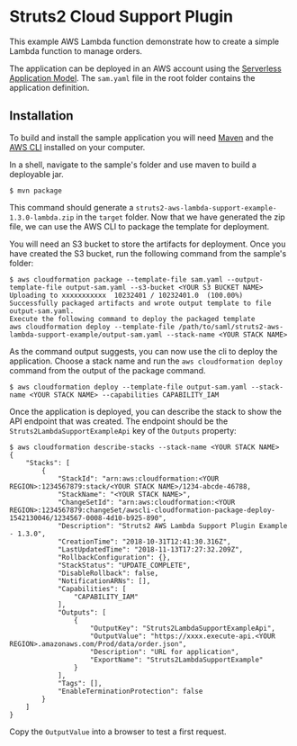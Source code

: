 # Struts2 Cloud Support Plugin

This example AWS Lambda function demonstrate how to create a simple Lambda function to manage orders.

The application can be deployed in an AWS account using the [Serverless Application Model](https://github.com/awslabs/serverless-application-model). 
The `sam.yaml` file in the root folder contains the application definition.

## Installation
To build and install the sample application you will need [Maven](https://maven.apache.org/) and the [AWS CLI](https://aws.amazon.com/cli/) installed on your computer.

In a shell, navigate to the sample's folder and use maven to build a deployable jar.
```
$ mvn package
```

This command should generate a `struts2-aws-lambda-support-example-1.3.0-lambda.zip` in the `target` folder. 
Now that we have generated the zip file, we can use the AWS CLI to package the template for deployment. 

You will need an S3 bucket to store the artifacts for deployment. Once you have created the S3 bucket, run the following command from the sample's folder:

```
$ aws cloudformation package --template-file sam.yaml --output-template-file output-sam.yaml --s3-bucket <YOUR S3 BUCKET NAME>
Uploading to xxxxxxxxxxx  10232401 / 10232401.0  (100.00%)
Successfully packaged artifacts and wrote output template to file output-sam.yaml.
Execute the following command to deploy the packaged template
aws cloudformation deploy --template-file /path/to/saml/struts2-aws-lambda-support-example/output-sam.yaml --stack-name <YOUR STACK NAME>
```

As the command output suggests, you can now use the cli to deploy the application. Choose a stack name and run the `aws cloudformation deploy` command from the output of the package command.
 
```
$ aws cloudformation deploy --template-file output-sam.yaml --stack-name <YOUR STACK NAME> --capabilities CAPABILITY_IAM
```

Once the application is deployed, you can describe the stack to show the API endpoint that was created. The endpoint should be the `Struts2LambdaSupportExampleApi` key of the `Outputs` property:

```
$ aws cloudformation describe-stacks --stack-name <YOUR STACK NAME>
{
    "Stacks": [
        {
            "StackId": "arn:aws:cloudformation:<YOUR REGION>:1234567879:stack/<YOUR STACK NAME>/1234-abcde-46788,
            "StackName": "<YOUR STACK NAME>",
            "ChangeSetId": "arn:aws:cloudformation:<YOUR REGION>:1234567879:changeSet/awscli-cloudformation-package-deploy-1542130046/1234567-0008-4d10-b925-890",
            "Description": "Struts2 AWS Lambda Support Plugin Example - 1.3.0",
            "CreationTime": "2018-10-31T12:41:30.316Z",
            "LastUpdatedTime": "2018-11-13T17:27:32.209Z",
            "RollbackConfiguration": {},
            "StackStatus": "UPDATE_COMPLETE",
            "DisableRollback": false,
            "NotificationARNs": [],
            "Capabilities": [
                "CAPABILITY_IAM"
            ],
            "Outputs": [
                {
                    "OutputKey": "Struts2LambdaSupportExampleApi",
                    "OutputValue": "https://xxxx.execute-api.<YOUR REGION>.amazonaws.com/Prod/data/order.json",
                    "Description": "URL for application",
                    "ExportName": "Struts2LambdaSupportExample"
                }
            ],
            "Tags": [],
            "EnableTerminationProtection": false
        }
    ]
}

```

Copy the `OutputValue` into a browser to test a first request.